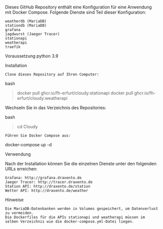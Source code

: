 Dieses GitHub Repository enthält eine Konfiguration für eine Anwendung mit Docker Compose. Folgende Dienste sind Teil dieser Konfiguration:

    weatherdb (MariaDB)
    stationdb (MariaDB)
    grafana
    jagdwurst (Jaeger Tracer)
    stationapi
    weatherapi
    traefik

Voraussetzung
    python 3.9

Installation

    Clone dieses Repository auf Ihren Computer:

bash

> docker pull ghcr.io/fh-erfurt/cloudy:stationapi
> docker pull ghcr.io/fh-erfurt/cloudy:weatherapi

Wechseln Sie in das Verzeichnis des Repositories:

bash
>cd Cloudy

    Führen Sie Docker Compose aus:

docker-compose up -d

Verwendung

Nach der Installation können Sie die einzelnen Dienste unter den folgenden URLs erreichen:

    Grafana: http://grafana.draxento.de
    Jaeger Tracer: http://tracer.draxento.de
    Station API: http://draxento.de/station
    Wetter API: http://draxento.de/weather

Hinweise

    Die MariaDB-Datenbanken werden in Volumes gespeichert, um Datenverlust zu vermeiden.
    Die Dockerfiles für die APIs stationapi und weatherapi müssen im selben Verzeichnis wie die docker-compose.yml-Datei liegen.
